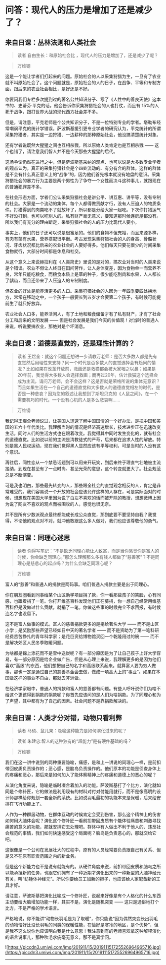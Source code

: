 # 问答：现代人的压力是增加了还是减少了？

## 来自日课：丛林法则和人类社会

> 读者 自由生长：和原始社会比 ，现代人的压力是增加了，还是减少了呢？

> 万维钢

这是一个能让学者们打起来的问题。原始社会的人以采集狩猎为生，一旦有了农业就不叫原始社会了。这个问题就是，原始社会的人的日子，在战争、平等和专制方面，跟后来的农业社会相比，是好还是不好。

你要问我们专栏多次提到过的著名公共知识分子、写了《人性中的善良天使》这本书的、史蒂芬·平克的话，他会告诉你采集狩猎社会的人也打仗，而且有 15%的人死于战争，跟打世界大战的现代西方社会差不多。

但是，请注意，平克老师是个公共知识分子，不是一位特别专业的学者。塔勒布经常嘲讽平克的统计学错误。萨波斯基援引更专业学者的研究认为，平克统计的所谓采集狩猎者，其实是一边狩猎、一边耕种的那种原始社会，他没搞清楚统计对象。

还有学者说既然大猩猩之间也互相杀戮，所以原始人类肯定也是互相杀戮 —— 这个也错了，请注意我们智人并不是今天那些大猩猩的后代。

这场争论仍然在进行之中，但是萨波斯基采纳的观点、也可以说是大多数专业学者的观点认为，真正的采集狩猎社会是个四处流动的、有分有合的群体。这样的群体是不会有什么真正意义上的“战争”的，因为他们首先根本就没有地盘的意识。采集狩猎社会的暴力行为主要是两个男性为了争夺一个女性而决斗这种事儿，就跟现在的普通犯罪差不多。

在社会形态方面，学者们公认采集狩猎社会是讲公平、讲互惠、讲平等，没有专制的社会。大家是一个流动的集体，每个人都得做贡献才行，没有人压迫人的物质条件。打猎得到的肉类吃不了就放坏了，所以都是分给大家一起吃。下次你打猎运气不好没打到，也可以吃别人的。私有财产毫无意义，要知道那时候连房屋都没有。所以我们有充分的理由断定，采集狩猎社会的人的压力比现代人要小。

事实上，他们的日子还可以说是很富足的。他们的食物不但充裕，而且来源多样，有肉有菜有水果，营养搭配很平衡。考古发现采集狩猎社会的人的身高、骨骼状况、牙齿状况都比后来的农业社会的人要好得多。他们每天只要花很少的时间采集食物就行，大部分时间都是休息和社交。

从这个意义上来说赫拉利在《人类简史》里说的是对的，搞农业对当时的人类来说是个错误。农业不但让人终日在田间劳作，让人身体变差，因为食物单一而营养不良，常年只能吃粮食，而粮食本质上是草的种子，很少能吃到肉和水果，人人都长了龋齿，而且还带来了人压迫人的专制制度。

但农业的好处是能养活更多的人口。采集狩猎社会的人因为一年四季要四处换地方，常常在移动之中，一个孩子一般要长到五岁才会要第二个孩子，有时候可能提前生了就只好放弃。

农业社会人口多，能养活闲人，有了土地和粮食储备才有了私有财产，才有了社会分工和后来的文明发展 —— 但是社会发展是我们今天的价值观！对当时的普通人来说，听说要搞农业，那绝对是个坏消息。

## 来自日课：道德是直觉的，还是理性计算的？

> 读者 王煜全：就这个问题还想进一步请教万老师：是否大多数人都是先有直觉然后用理性来支持？同一个时代是否多数人的直觉选择会有趋同的情况？比如如果在改革开放前，救画还是救猫都会被大家嗤之以鼻；如果是20年前，我觉得大多数人会选择救画；而再过20年，估计救猫这个选择会成为主流。请问万老师，会不会这样？这是否就是荣格所说的集体无意识？而且如果生活在一个自己的道德直觉和大多数人的道德直觉相左的时代，是否是一种悲哀？因为您的叙述让我想到了斯坦贝克的《人鼠之间》，在一个需要机巧的时代，一个没有心机的人是多么悲哀啊……

> 万维钢

我记得王煜全老师说过，让美国人迅速了解中国国情的一个好办法，是把中国和美国的五六十年代类比。我理解当时的情况是经济高速增长，技术进步正在迅速改变生活，同时人们的生活方式也在跟着改变。我觉得其中同时发生变化的，就有社会的道德直觉。比如说以前的主流是清教徒式的严苛，后来都在追求人性的解放。特别是黑人民权运动，现在我们觉得黑人显然应该有平等权利，可是当时的人没有这个意识。

再往后，同性恋从一个禁忌话题到可以用来开玩笑，到后来终于理直气壮地被主流接纳，到现在甚至有了一点时尚、甚至光荣的意思，这个转变就更大了。社会规范总是不断演变。

可是我也明白，那些最先转变的人，那些跟全社会的直觉观念相反的人，肯定是非常难受的。我们容易说一个开放的社会应该允许这样的人存在，可是实际面对的时候，想想现在美国大学里因为说了白左不喜欢的话而被开除的教授，想想微博上因为说了网友不喜欢的观点而被围攻的人，感觉也很无奈。

并不是所有少数派观点最终都能成长成公众直觉，那到底要不要坚持自我？我觉得，不论他的观点对不对，就冲他敢跟这么多人做对，我们也应该尊敬他的勇气。

## 来自日课：同理心迷思

> 读者 你得写笔记：“不是缺乏同理心能让人致富，而是当你感觉你是富人的时候，你会缺乏同理心。”那怎么理解那么多有钱人都做了“慈善家”？不是同理心是慈悲心的起点吗？为什么会缺乏同理心呢？

> 万维钢

富人的“慈善”和普通人的捐款是两码事。咱们普通人捐款主要是出于同理心。

你在朋友圈看到同事给某个山区助学项目捐了款，你一看那些孩子的笑脸，心有同感，也跟着捐了一笔。你打开维基百科发现他们正在募捐，你一想自己经常用维基百科但是没做过什么贡献，就捐了一笔。你做这些事的时候完全不求回报，有时候连名字也没留下。

这不是富人做事的模式。富人的慈善捐款更多的是捐给著名大学 —— 而不是山区小学；是奖励那些声望已经如日中天的著名学者 —— 而不是资助为了第一笔科研经费苦苦挣扎的青年科学家；是花巨资给博物馆买回一个乾隆用过的碗 —— 而不是解决郊区人民冬季取暖问题。

为啥都是锦上添花而不是雪中送炭呢？有一部分原因是为了让自己孩子上好大学容易，有一部分原因是给企业做广告，但是从心理上来说，我理解更多的是因为他们喜欢“高级”的东西，他们想把自己的名字和高级联系起来。就算富人要为穷人做事，那也一定是通过自己的慈善基金会去做，做成一项高大上的“事业”。如果在本国做这样的事业不自由，那就去非洲做。

在经济学家眼中，普通人的捐款和富人的慈善都有问题。有些人呼吁说你们为啥不给这个更该得到捐款的捐款呢？你首先应该问的是人们为啥捐款。为了同理心和为了声望，其中都有为了自己的因素。社会问题不是靠捐款解决的。

## 来自日课：人类才分对错，动物只看利弊

> 读者 马硕、鼠儿果：隐喻这种能力是如何演化过来的呢？

> 读者 朱建忠:智人的这种独有的“超能力”是有硬件基础的吗？

> 万维钢

我们在这一讲中说到的两种重要隐喻，痛感，是和上一讲说的同理心一样，是前扣带回皮质负责操作的；恶心感，是脑岛负责操作的。他们原本的功能是侦查身体上的疼痛和恶心，那后来是如何加入了能体察精神上的疼痛和道德上的恶心的呢？

从演化角度来说，隐喻是临时凑合着加入的功能。萨波斯基打了个比方，演化就如同是个修补匠，它的做法是利用现有的材料对付对付能用就行，而不是像高明的设计师那样给你规划一套全新的系统。比如说羽毛最初的功能本来是保暖，后来给安排在飞行功能上了。

人作为一种群居动物，在群体互动的时候肯定会受到伤害，那么这个精神上的伤害如何用大脑体会呢？演化这个修补匠一看前扣带回皮质有个能体验痛苦和刺激寻找痛苦的意义的功能，那就安排它去处理吧。群体中有人做出不利于他人的、违反社会规范的事情，我们如何快速感受这个局面呢？脑岛是负责恶心的，那就交给它吧。

这很像是一个公司在发展壮大的过程中，原有的人员经常要负责跟自己有关系、但是又不在原有职责范围之内的新业务。

但是这个新能力也不是说有就能有的。从硬件角度来说，前扣带回皮质和脑岛之所以能承担新的任务，也跟它们拥有了一种近期才演化出来的一种新型的大脑神经元有关，叫“纺锤体神经元”。所以你要给员工加新的担子，也应该给人家配备新的工具才好。

请注意，萨波斯基把演化比喻成一个修补匠，说起来好像是有个人格化的什么东西主动要给大脑增加功能一样，其实不是，演化是随机突变 —— 这只是通俗地打个比方，不是严格的学术语言。

严格地说，你不能讲“动物长羽毛是为了取暖”，你只能说“因为偶然突变长出羽毛的动物恰好比没长羽毛的同类的保暖性能，在恰好是寒冷的地区，是个优势”，但是我不这么说你也应该明白我是什么意思！我注意到有的老师喜欢拿这种解释演化的语言说事儿，那种吹毛求疵毫无意义，那不是真学问。

![https://piccdn3.umiwi.com/img/201911/15/201911151725526964965716.jpg](https://piccdn3.umiwi.com/img/201911/15/201911151725526964965716.jpg)

---
